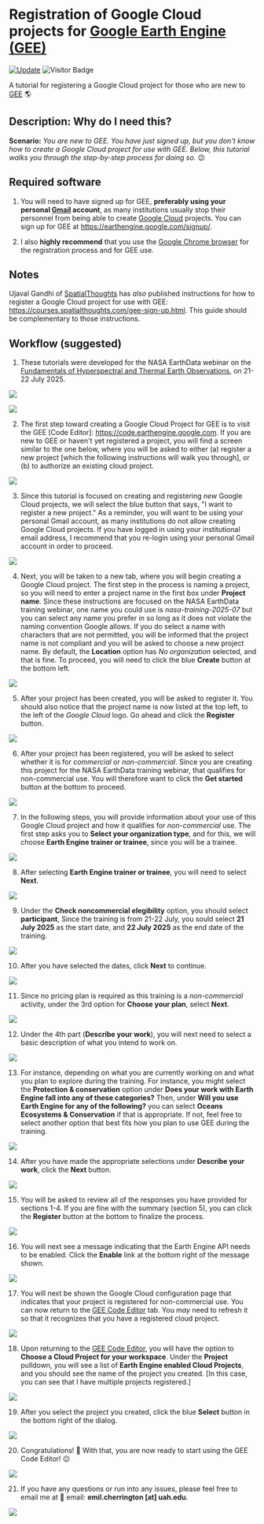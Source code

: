 # Registration of Google Cloud projects for [Google Earth Engine (GEE)](https://code.earthengine.google.com/)

[![Update](https://img.shields.io/github/last-commit/bzgeo/pace_oci_toolkit?label=repo%20last%20updated&style=flat-square)](https://github.com/BzGEO/GEE_resources)
![Visitor Badge](https://visitor-badge.laobi.icu/badge?page_id=bzgeo.GEE_resources)

A tutorial for registering a Google Cloud project for those who are new to [GEE](https://code.earthengine.google.com/) 🌎

## Description: Why do I need this?
**Scenario:** *You are new to GEE. You have just signed up, but you don't know how to create a Google Cloud project for use with GEE. Below, this tutorial walks you through the step-by-step process for doing so.* 😉

## Required software

1. You will need to have signed up for GEE, **preferably using your personal [Gmail](https://mail.google.com/mail/u/0/) account**, as many institutions usually stop their personnel from being able to create [Google Cloud](https://cloud.google.com/) projects. You can sign up for GEE at https://earthengine.google.com/signup/.
   
2. I also **highly recommend** that you use the [Google Chrome browser](https://www.google.com/chrome/) for the registration process and for GEE use.

## Notes
Ujaval Gandhi of [SpatialThoughts](https://spatialthoughts.com) has *also* published instructions for how to register a Google Cloud project for use with GEE: https://courses.spatialthoughts.com/gee-sign-up.html. This guide should be complementary to those instructions.

## Workflow (suggested)

1. These tutorials were developed for the NASA EarthData webinar on the [Fundamentals of Hyperspectral and Thermal Earth Observations](https://www.earthdata.nasa.gov/events/fundamentals-use-hyperspectral-thermal-nasa-earth-observations), on 21-22 July 2025.

![](https://github.com/BzGEO/GEE_resources/blob/main/tutorials/_graphics/Slide1.PNG)

![](https://github.com/BzGEO/GEE_resources/blob/main/tutorials/_graphics/Slide2.PNG)

2. The first step toward creating a Google Cloud Project for GEE is to visit the GEE [Code Editor]: https://code.earthengine.google.com. If you are new to GEE or haven't yet registered a project, you will find a screen similar to the one below, where you will be asked to either (a) register a new project [which the following instructions will walk you through], or (b) to authorize an existing cloud project.

![](https://github.com/BzGEO/GEE_resources/blob/main/tutorials/_graphics/Slide3.PNG)

3. Since this tutorial is focused on creating and registering *new* Google Cloud projects, we will select the blue button that says, "I want to register a new project." As a reminder, you will want to be using your personal Gmail account, as many institutions do not allow creating Google Cloud projects. If you have logged in using your institutional email address, I recommend that you re-login using your personal Gmail account in order to proceed.

![](https://github.com/BzGEO/GEE_resources/blob/main/tutorials/_graphics/Slide4.PNG)

4. Next, you will be taken to a new tab, where you will begin creating a Google Cloud project. The first step in the process is naming a project, so you will need to enter a project name in the first box under **Project name**. Since these instructions are focused on the NASA EarthData training webinar, one name you could use is *nasa-training-2025-07* but you can select any name you prefer in so long as it does not violate the naming convention Google allows. If you do select a name with characters that are not permitted, you will be informed that the project name is not compliant and you will be asked to choose a new project name. By default, the **Location** option has *No organization* selected, and that is fine. To proceed, you will need to click the blue **Create** button at the bottom left.

![](https://github.com/BzGEO/GEE_resources/blob/main/tutorials/_graphics/Slide5.PNG)

5. After your project has been created, you will be asked to register it. You should also notice that the project name is now listed at the top left, to the left of the *Google Cloud* logo. Go ahead and click the **Register** button.

![](https://github.com/BzGEO/GEE_resources/blob/main/tutorials/_graphics/Slide6.PNG)

6. After your project has been registered, you will be asked to select whether it is for *commercial* or *non-commercial*. Since you are creating this project for the NASA EarthData training webinar, that qualifies for non-commercial use. You will therefore want to click the **Get started** button at the bottom to proceed.

![](https://github.com/BzGEO/GEE_resources/blob/main/tutorials/_graphics/Slide7.PNG)

7. In the following steps, you will provide information about your use of this Google Cloud project and how it qualifies for *non-commercial* use. The first step asks you to **Select your organization type**, and for this, we will choose **Earth Engine trainer or trainee**, since you will be a trainee.

![](https://github.com/BzGEO/GEE_resources/blob/main/tutorials/_graphics/Slide8.PNG)

8. After selecting **Earth Engine trainer or trainee**, you will need to select **Next**.

![](https://github.com/BzGEO/GEE_resources/blob/main/tutorials/_graphics/Slide9.PNG)

9. Under the **Check noncommercial elegibility** option, you should select **participant**, Since the training is from 21-22 July, you sould select **21 July 2025** as the start date, and **22 July 2025** as the end date of the training.

![](https://github.com/BzGEO/GEE_resources/blob/main/tutorials/_graphics/Slide10.PNG)

10. After you have selected the dates, click **Next** to continue.

![](https://github.com/BzGEO/GEE_resources/blob/main/tutorials/_graphics/Slide11.PNG)

11. Since no pricing plan is required as this training is a *non-commercial* activity, under the 3rd option for **Choose your plan**, select **Next**.

![](https://github.com/BzGEO/GEE_resources/blob/main/tutorials/_graphics/Slide12.PNG)

12. Under the 4th part (**Describe your work**), you will next need to select a basic description of what you intend to work on.

![](https://github.com/BzGEO/GEE_resources/blob/main/tutorials/_graphics/Slide13.PNG)

13. For instance, depending on what you are currently working on and what you plan to explore during the training. For instance, you might select the **Protection & conservation** option under **Does your work with Earth Engine fall into any of these categories?** Then, under **Will you use Earth Engine for any of the following?** you can select **Oceans Ecosystems & Conservation** if that is appropriate. If not, feel free to select another option that best fits how you plan to use GEE during the training.

![](https://github.com/BzGEO/GEE_resources/blob/main/tutorials/_graphics/Slide14.PNG)

14. After you have made the appropriate selections under **Describe your work**, click the **Next** button.

![](https://github.com/BzGEO/GEE_resources/blob/main/tutorials/_graphics/Slide15.PNG)

15. You will be asked to review all of the responses you have provided for sections 1-4. If you are fine with the summary (section 5), you can click the **Register** button at the bottom to finalize the process.

![](https://github.com/BzGEO/GEE_resources/blob/main/tutorials/_graphics/Slide16.PNG)

16. You will next see a message indicating that the Earth Engine API needs to be enabled. Click the **Enable** link at the bottom right of the message shown.

![](https://github.com/BzGEO/GEE_resources/blob/main/tutorials/_graphics/Slide17.PNG)

17. You will next be shown the Google Cloud configuration page that indicates that your project is registered for non-commercial use. You can now return to the [GEE Code Editor](https://code.earthengine.google.com) tab. You *may* need to refresh it so that it recognizes that you have a registered cloud project.

![](https://github.com/BzGEO/GEE_resources/blob/main/tutorials/_graphics/Slide18.PNG)

18. Upon returning to the [GEE Code Editor](https://code.earthengine.google.com/), you will have the option to **Choose a Cloud Project for your workspace**. Under the **Project** pulldown, you will see a list of **Earth Engine enabled Cloud Projects**, and you should see the name of the project you created. [In this case, you can see that I have multiple projects registered.]

![](https://github.com/BzGEO/GEE_resources/blob/main/tutorials/_graphics/Slide19.PNG)

19. After you select the project you created, click the blue **Select** button in the bottom right of the dialog.

![](https://github.com/BzGEO/GEE_resources/blob/main/tutorials/_graphics/Slide20.PNG)

20. Congratulations! 🎉 With that, you are now ready to start using the GEE Code Editor! 😉

![](https://github.com/BzGEO/GEE_resources/blob/main/tutorials/_graphics/Slide21.PNG)

21. If you have any questions or run into any issues, please feel free to email me at :envelope_with_arrow: email: **emil.cherrington [at] uah.edu**.

![](https://github.com/BzGEO/GEE_resources/blob/main/tutorials/_graphics/Slide22.PNG)
